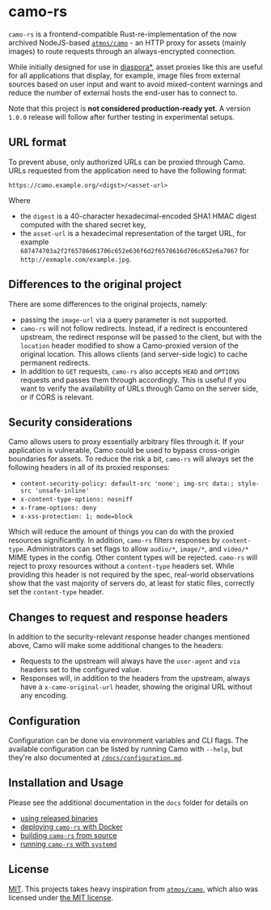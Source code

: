 # camo-rs

`camo-rs` is a frontend-compatible Rust-re-implementation of the now archived NodeJS-based [`atmos/camo`](https://github.com/atmos/camo) - an HTTP proxy for assets (mainly images) to route requests through an always-encrypted connection.

While initially designed for use in [diaspora\*](https://github.com/diaspora/diaspora), asset proxies like this are useful for all applications that display, for example, image files from external sources based on user input and want to avoid mixed-content warnings and reduce the number of external hosts the end-user has to connect to.

Note that this project is **not considered production-ready yet**. A version `1.0.0` release will follow after further testing in experimental setups.

## URL format

To prevent abuse, only authorized URLs can be proxied through Camo. URLs requested from the application need to have the following format:

```
https://camo.example.org/<digst>/<asset-url>
```

Where

- the `digest` is a 40-character hexadecimal-encoded SHA1 HMAC digest computed with the shared secret key,
- the `asset-url` is a hexadecimal representation of the target URL, for example `687474703a2f2f65786d61706c652e636f6d2f6578616d706c652e6a7067` for `http://exmaple.com/example.jpg`.

## Differences to the original project

There are some differences to the original projects, namely:

- passing the `image-url` via a query parameter is not supported.
- `camo-rs` will not follow redirects. Instead, if a redirect is encountered upstream, the redirect response will be passed to the client, but with the `location` header modified to show a Camo-proxied version of the original location. This allows clients (and server-side logic) to cache permanent redirects.
- In addition to `GET` requests, `camo-rs` also accepts `HEAD` and `OPTIONS` requests and passes them through accordingly. This is useful if you want to verify the availability of URLs through Camo on the server side, or if CORS is relevant.

## Security considerations

Camo allows users to proxy essentially arbitrary files through it. If your application is vulnerable, Camo could be used to bypass cross-origin boundaries for assets. To reduce the risk a bit, `camo-rs` will always set the following headers in all of its proxied responses:

- `content-security-policy: default-src 'none'; img-src data:; style-src 'unsafe-inline'`
- `x-content-type-options: nosniff`
- `x-frame-options: deny`
- `x-xss-protection: 1; mode=block`

Which will reduce the amount of things you can do with the proxied resources significantly. In addition, `camo-rs` filters responses by `content-type`. Administrators can set flags to allow `audio/*`, `image/*`, and `video/*` MIME types in the config. Other content types will be rejected. `camo-rs` will reject to proxy resources without a `content-type` headers set. While providing this header is not required by the spec, real-world observations show that the vast majority of servers do, at least for static files, correctly set the `content-type` header.

## Changes to request and response headers

In addition to the security-relevant response header changes mentioned above, Camo will make some additional changes to the headers:

- Requests to the upstream will always have the `user-agent` and `via` headers set to the configured value.
- Responses will, in addition to the headers from the upstream, always have a `x-camo-original-url` header, showing the original URL without any encoding.

## Configuration

Configuration can be done via environment variables and CLI flags. The available configuration can be listed by running Camo with `--help`, but they're also documented at [`/docs/configuration.md`](/docs/configuration.md).

## Installation and Usage

Please see the additional documentation in the `docs` folder for details on

- [using released binaries](/docs/binaries.md)
- [deploying `camo-rs` with Docker](/docs/docker.md)
- [building `camo-rs` from source](/docs/from-source.md)
- [running `camo-rs` with `systemd`](/docs/systemd-unit.md)

## License

[MIT](/LICENSE). This projects takes heavy inspiration from [`atmos/camo`](https://github.com/atmos/camo), which also was licensed under [the MIT license](https://github.com/atmos/camo/blob/e59df56a01c023850962fac16905269d264fba50/LICENSE.md).
